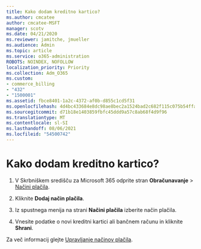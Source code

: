 ```yaml
---
title: Kako dodam kreditno kartico?
ms.author: cmcatee
author: cmcatee-MSFT
manager: scotv
ms.date: 04/21/2020
ms.reviewer: jamitche, jmueller
ms.audience: Admin
ms.topic: article
ms.service: o365-administration
ROBOTS: NOINDEX, NOFOLLOW
localization_priority: Priority
ms.collection: Adm_O365
ms.custom:
- commerce_billing
- "432"
- "1500001"
ms.assetid: fbce8401-1a2c-4372-af0b-d855c1cd5f31
ms.openlocfilehash: 4d4bc433684e8dc98ae8bec2a1524bad2c682f115c075b54ffa7263099de0011
ms.sourcegitcommit: d71b18e1403859fbfc45ddd9a57c8ab68f4d9f96
ms.translationtype: MT
ms.contentlocale: sl-SI
ms.lasthandoff: 08/06/2021
ms.locfileid: "54500742"
---
```

# <a name="how-do-i-add-a-credit-card"></a>Kako dodam kreditno kartico?

1. V Skrbniškem središču za Microsoft 365 odprite stran **Obračunavanje** \> [Načini plačila](https://go.microsoft.com/fwlink/p/?linkid=2018806).

2. Kliknite **Dodaj način plačila**.

3. Iz spustnega menija na strani **Načini plačila** izberite način plačila.

4. Vnesite podatke o novi kreditni kartici ali bančnem računu in kliknite **Shrani**.

Za več informacij glejte [Upravljanje načinov plačila](/microsoft-365/commerce/billing-and-payments/manage-payment-methods).
